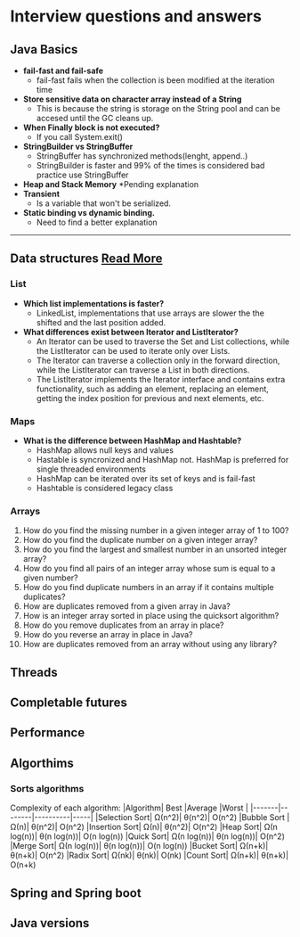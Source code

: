 # Interview questions and answers

## Java Basics
*  **fail-fast and fail-safe**
    * fail-fast fails when the collection is been modified at the iteration time
* **Store sensitive data on character array instead of a String**
    * This is because the string is storage on the String pool and can be accesed until the GC cleans up.
* **When Finally block is not executed?**
    * If you call System.exit()
* **StringBuilder vs StringBuffer**
    * StringBuffer has synchronized methods(lenght, append..)
    * StringBuilder is faster and 99% of the times is considered bad practice use StringBuffer
* **Heap and Stack Memory**
    *Pending explanation
* **Transient**
    * Is a variable that won't be serialized.
* **Static binding vs dynamic binding.**
    * Need to find a better explanation
* **

## Data structures [Read More](https://hackernoon.com/50-data-structure-and-algorithms-interview-questions-for-programmers-b4b1ac61f5b0)

### List
* **Which list implementations is faster?**
    * LinkedList, implementations that use arrays are slower the the shifted and the last position added.
* **What differences exist between Iterator and ListIterator?**
    * An Iterator can be used to traverse the Set and List collections, while the ListIterator can be used to iterate only over Lists.
    * The Iterator can traverse a collection only in the forward direction, while the ListIterator can traverse a List in both directions.
    * The ListIterator implements the Iterator interface and contains extra functionality, such as adding an element, replacing an element, getting the index position for previous and next elements, etc.

### Maps
* **What is the difference between HashMap and Hashtable?**
    * HashMap allows null keys and values
    * Hastable is syncronized and HashMap not. HashMap is preferred for single threaded environments
    * HashMap can be iterated over its set of keys and is fail-fast
    * Hashtable is considered legacy class


### Arrays
1. How do you find the missing number in a given integer array of 1 to 100?
2. How do you find the duplicate number on a given integer array?
3. How do you find the largest and smallest number in an unsorted integer array?
4. How do you find all pairs of an integer array whose sum is equal to a given number?
5. How do you find duplicate numbers in an array if it contains multiple duplicates?
6. How are duplicates removed from a given array in Java?
7. How is an integer array sorted in place using the quicksort algorithm?
8. How do you remove duplicates from an array in place?
9. How do you reverse an array in place in Java?
10. How are duplicates removed from an array without using any library?

## Threads

## Completable futures

## Performance

## Algorthims

### Sorts algorithms
 Complexity of each algorithm:
|Algorithm|	Best |Average |Worst |
|-------|--------|----------|-----|
|Selection Sort|	Ω(n^2)|	θ(n^2)|	O(n^2)
|Bubble Sort	|Ω(n)|	θ(n^2)|	O(n^2)
|Insertion Sort|	Ω(n)|	θ(n^2)|	O(n^2)
|Heap Sort|	Ω(n log(n))|	θ(n log(n))|	O(n log(n))
|Quick Sort|	Ω(n log(n))|	θ(n log(n))|	O(n^2)
|Merge Sort|	Ω(n log(n))|	θ(n log(n))|	O(n log(n))
|Bucket Sort|	Ω(n+k)|	θ(n+k)|	O(n^2)
|Radix Sort|	Ω(nk)|	θ(nk)|	O(nk)
|Count Sort|	Ω(n+k)|	θ(n+k)|	O(n+k)

## Spring and Spring boot


## Java versions